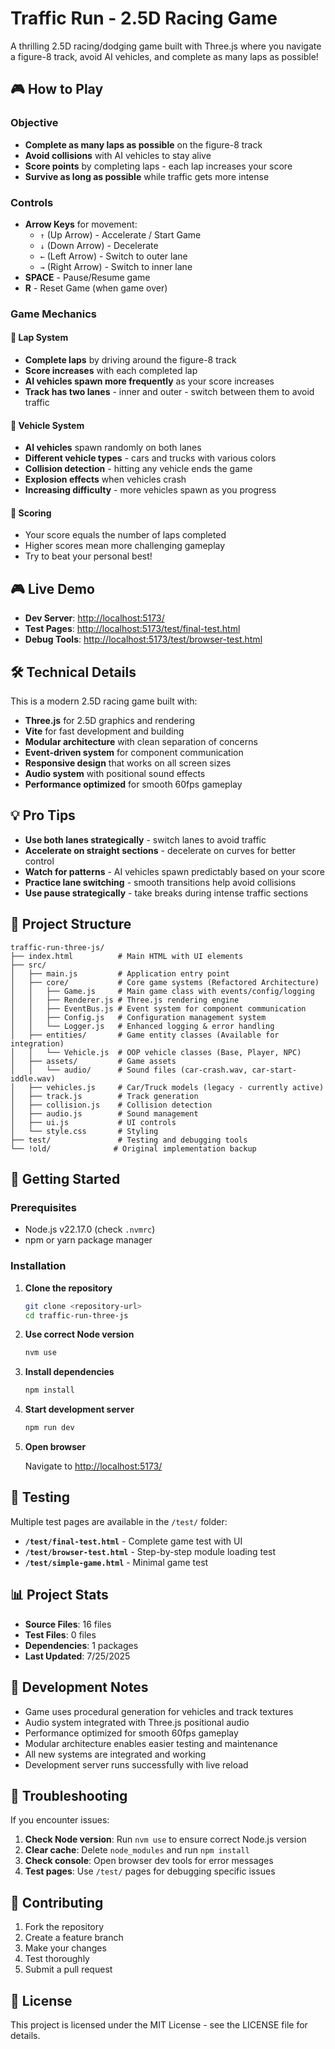 # Traffic Run - 2.5D Racing Game

A thrilling 2.5D racing/dodging game built with Three.js where you navigate a figure-8 track, avoid AI vehicles, and complete as many laps as possible!

## 🎮 How to Play

### Objective
- **Complete as many laps as possible** on the figure-8 track
- **Avoid collisions** with AI vehicles to stay alive
- **Score points** by completing laps - each lap increases your score
- **Survive as long as possible** while traffic gets more intense

### Controls
- **Arrow Keys** for movement:
  - `↑` (Up Arrow) - Accelerate / Start Game
  - `↓` (Down Arrow) - Decelerate
  - `←` (Left Arrow) - Switch to outer lane
  - `→` (Right Arrow) - Switch to inner lane
- **SPACE** - Pause/Resume game
- **R** - Reset Game (when game over)

### Game Mechanics

#### 🏁 Lap System
- **Complete laps** by driving around the figure-8 track
- **Score increases** with each completed lap
- **AI vehicles spawn more frequently** as your score increases
- **Track has two lanes** - inner and outer - switch between them to avoid traffic

#### 🚗 Vehicle System
- **AI vehicles** spawn randomly on both lanes
- **Different vehicle types** - cars and trucks with various colors
- **Collision detection** - hitting any vehicle ends the game
- **Explosion effects** when vehicles crash
- **Increasing difficulty** - more vehicles spawn as you progress

#### 🎯 Scoring
- Your score equals the number of laps completed
- Higher scores mean more challenging gameplay
- Try to beat your personal best!

## 🎮 Live Demo

- **Dev Server**: <http://localhost:5173/>
- **Test Pages**: <http://localhost:5173/test/final-test.html>
- **Debug Tools**: <http://localhost:5173/test/browser-test.html>

## 🛠️ Technical Details

This is a modern 2.5D racing game built with:
- **Three.js** for 2.5D graphics and rendering
- **Vite** for fast development and building
- **Modular architecture** with clean separation of concerns
- **Event-driven system** for component communication
- **Responsive design** that works on all screen sizes
- **Audio system** with positional sound effects
- **Performance optimized** for smooth 60fps gameplay

## 💡 Pro Tips

- **Use both lanes strategically** - switch lanes to avoid traffic
- **Accelerate on straight sections** - decelerate on curves for better control
- **Watch for patterns** - AI vehicles spawn predictably based on your score
- **Practice lane switching** - smooth transitions help avoid collisions
- **Use pause strategically** - take breaks during intense traffic sections

## 📁 Project Structure

```text
traffic-run-three-js/
├── index.html          # Main HTML with UI elements
├── src/
│   ├── main.js         # Application entry point
│   ├── core/           # Core game systems (Refactored Architecture)
│   │   ├── Game.js     # Main game class with events/config/logging
│   │   ├── Renderer.js # Three.js rendering engine
│   │   ├── EventBus.js # Event system for component communication
│   │   ├── Config.js   # Configuration management system
│   │   └── Logger.js   # Enhanced logging & error handling
│   ├── entities/       # Game entity classes (Available for integration)
│   │   └── Vehicle.js  # OOP vehicle classes (Base, Player, NPC)
│   ├── assets/         # Game assets
│   │   └── audio/      # Sound files (car-crash.wav, car-start-iddle.wav)
│   ├── vehicles.js     # Car/Truck models (legacy - currently active)
│   ├── track.js        # Track generation
│   ├── collision.js    # Collision detection
│   ├── audio.js        # Sound management
│   ├── ui.js           # UI controls
│   └── style.css       # Styling
├── test/               # Testing and debugging tools
└── !old/              # Original implementation backup
```

## 🚀 Getting Started

### Prerequisites

- Node.js v22.17.0 (check `.nvmrc`)
- npm or yarn package manager

### Installation

1. **Clone the repository**

   ```bash
   git clone <repository-url>
   cd traffic-run-three-js
   ```

2. **Use correct Node version**

   ```bash
   nvm use
   ```

3. **Install dependencies**

   ```bash
   npm install
   ```

4. **Start development server**

   ```bash
   npm run dev
   ```

5. **Open browser**

   Navigate to <http://localhost:5173/>


## 🧪 Testing

Multiple test pages are available in the `/test/` folder:

- **`/test/final-test.html`** - Complete game test with UI
- **`/test/browser-test.html`** - Step-by-step module loading test
- **`/test/simple-game.html`** - Minimal game test

## 📊 Project Stats

- **Source Files**: 16 files
- **Test Files**: 0 files
- **Dependencies**: 1 packages
- **Last Updated**: 7/25/2025

## 📝 Development Notes

- Game uses procedural generation for vehicles and track textures
- Audio system integrated with Three.js positional audio
- Performance optimized for smooth 60fps gameplay
- Modular architecture enables easier testing and maintenance
- All new systems are integrated and working
- Development server runs successfully with live reload

## 🐛 Troubleshooting

If you encounter issues:

1. **Check Node version**: Run `nvm use` to ensure correct Node.js version
2. **Clear cache**: Delete `node_modules` and run `npm install`
3. **Check console**: Open browser dev tools for error messages
4. **Test pages**: Use `/test/` pages for debugging specific issues

## 🤝 Contributing
1. Fork the repository
2. Create a feature branch
3. Make your changes
4. Test thoroughly
5. Submit a pull request

## 📄 License
This project is licensed under the MIT License - see the LICENSE file for details.
